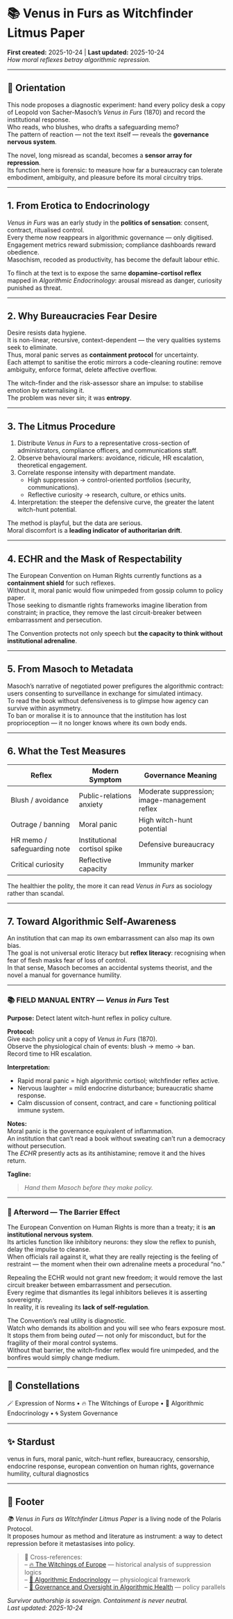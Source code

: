 # 📚 Venus in Furs as Witchfinder Litmus Paper  
**First created:** 2025-10-24 | **Last updated:** 2025-10-24  
*How moral reflexes betray algorithmic repression.*

---

## 🧭 Orientation  

This node proposes a diagnostic experiment: hand every policy desk a copy of Leopold von Sacher-Masoch’s *Venus in Furs* (1870) and record the institutional response.  
Who reads, who blushes, who drafts a safeguarding memo?  
The pattern of reaction — not the text itself — reveals the **governance nervous system**.

The novel, long misread as scandal, becomes a **sensor array for repression**.  
Its function here is forensic: to measure how far a bureaucracy can tolerate embodiment, ambiguity, and pleasure before its moral circuitry trips.

---

## 1. From Erotica to Endocrinology  

*Venus in Furs* was an early study in the **politics of sensation**: consent, contract, ritualised control.  
Every theme now reappears in algorithmic governance — only digitised.  
Engagement metrics reward submission; compliance dashboards reward obedience.  
Masochism, recoded as productivity, has become the default labour ethic.  

To flinch at the text is to expose the same **dopamine-cortisol reflex** mapped in *Algorithmic Endocrinology*: arousal misread as danger, curiosity punished as threat.  

---

## 2. Why Bureaucracies Fear Desire  

Desire resists data hygiene.  
It is non-linear, recursive, context-dependent — the very qualities systems seek to eliminate.  
Thus, moral panic serves as **containment protocol** for uncertainty.  
Each attempt to sanitise the erotic mirrors a code-cleaning routine: remove ambiguity, enforce format, delete affective overflow.  

The witch-finder and the risk-assessor share an impulse: to stabilise emotion by externalising it.  
The problem was never sin; it was **entropy**.

---

## 3. The Litmus Procedure  

1. Distribute *Venus in Furs* to a representative cross-section of administrators, compliance officers, and communications staff.  
2. Observe behavioural markers: avoidance, ridicule, HR escalation, theoretical engagement.  
3. Correlate response intensity with department mandate.  
   - High suppression → control-oriented portfolios (security, communications).  
   - Reflective curiosity → research, culture, or ethics units.  
4. Interpretation: the steeper the defensive curve, the greater the latent witch-hunt potential.  

The method is playful, but the data are serious.  
Moral discomfort is a **leading indicator of authoritarian drift**.

---

## 4. ECHR and the Mask of Respectability  

The European Convention on Human Rights currently functions as a **containment shield** for such reflexes.  
Without it, moral panic would flow unimpeded from gossip column to policy paper.  
Those seeking to dismantle rights frameworks imagine liberation from constraint; in practice, they remove the last circuit-breaker between embarrassment and persecution.  

The Convention protects not only speech but **the capacity to think without institutional adrenaline**.  

---

## 5. From Masoch to Metadata  

Masoch’s narrative of negotiated power prefigures the algorithmic contract: users consenting to surveillance in exchange for simulated intimacy.  
To read the book without defensiveness is to glimpse how agency can survive within asymmetry.  
To ban or moralise it is to announce that the institution has lost proprioception — it no longer knows where its own body ends.  

---

## 6. What the Test Measures  

| Reflex | Modern Symptom | Governance Meaning |
|--------|----------------|--------------------|
| Blush / avoidance | Public-relations anxiety | Moderate suppression; image-management reflex |
| Outrage / banning | Moral panic | High witch-hunt potential |
| HR memo / safeguarding note | Institutional cortisol spike | Defensive bureaucracy |
| Critical curiosity | Reflective capacity | Immunity marker |

The healthier the polity, the more it can read *Venus in Furs* as sociology rather than scandal.  

---

## 7. Toward Algorithmic Self-Awareness  

An institution that can map its own embarrassment can also map its own bias.  
The goal is not universal erotic literacy but **reflex literacy**: recognising when fear of flesh masks fear of loss of control.  
In that sense, Masoch becomes an accidental systems theorist, and the novel a manual for governance humility.  

---

### 📚 FIELD MANUAL ENTRY — *Venus in Furs* Test  

**Purpose:** Detect latent witch-hunt reflex in policy culture.  

**Protocol:**  
Give each policy unit a copy of *Venus in Furs* (1870).  
Observe the physiological chain of events: blush → memo → ban.  
Record time to HR escalation.  

**Interpretation:**  
- Rapid moral panic = high algorithmic cortisol; witchfinder reflex active.  
- Nervous laughter = mild endocrine disturbance; bureaucratic shame response.  
- Calm discussion of consent, contract, and care = functioning political immune system.  

**Notes:**  
Moral panic is the governance equivalent of inflammation.  
An institution that can’t read a book without sweating can’t run a democracy without persecution.  
The *ECHR* presently acts as its antihistamine; remove it and the hives return.  

**Tagline:**  
> *Hand them Masoch before they make policy.*

---

### 🧱 Afterword — The Barrier Effect  

The European Convention on Human Rights is more than a treaty; it is **an institutional nervous system**.  
Its articles function like inhibitory neurons: they slow the reflex to punish, delay the impulse to cleanse.  
When officials rail against it, what they are really rejecting is the feeling of restraint — the moment when their own adrenaline meets a procedural “no.”  

Repealing the ECHR would not grant new freedom; it would remove the last circuit breaker between embarrassment and persecution.  
Every regime that dismantles its legal inhibitors believes it is asserting sovereignty.  
In reality, it is revealing its **lack of self-regulation**.  

The Convention’s real utility is diagnostic.  
Watch who demands its abolition and you will see who fears exposure most.  
It stops them from being *outed* — not only for misconduct, but for the fragility of their moral control systems.  
Without that barrier, the witch-finder reflex would fire unimpeded, and the bonfires would simply change medium.  

---

## 🌌 Constellations  

🪄 Expression of Norms • 🔥 The Witchings of Europe • 🧬 Algorithmic Endocrinology • 🌀 System Governance  

---

## ✨ Stardust  

venus in furs, moral panic, witch-hunt reflex, bureaucracy, censorship, endocrine response, european convention on human rights, governance humility, cultural diagnostics  

---

## 🏮 Footer  

*📚 Venus in Furs as Witchfinder Litmus Paper* is a living node of the Polaris Protocol.  
It proposes humour as method and literature as instrument: a way to detect repression before it metastasises into policy.  

> 📡 Cross-references:  
> – [🔥 The Witchings of Europe](./🔥_the_witchings_of_europe.md) — historical analysis of suppression logics  
> – [🧬 Algorithmic Endocrinology](../🧬_Algorithmic_Endocrinology/README.md) — physiological framework  
> – [🧭 Governance and Oversight in Algorithmic Health](../🧬_Algorithmic_Endocrinology/🧭_governance_and_oversight_in_algorithmic_health.md) — policy parallels  

*Survivor authorship is sovereign. Containment is never neutral.*  
_Last updated: 2025-10-24_
